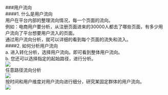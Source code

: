 ###用户流向  
####1. 什么是用户流向  
用户在平台内部的整理流向情况，每一个页面的流向。  
例如：电商用户要分析，从注册页面进来的30000人都去了哪些页面，有多少用户流向了平台想要用户流入的页面。  
通过用户流向分析，就可以详细的看到每个页面的流失和流入。  
####2. 如何分析用户流向  
a.	进入转化分析，选择用户流向。即可看到整体用户流向。  
b.	您还可以选择指定的起始路径，进行分析。  
![](http://www.shujike.com/docsimg/用户流向1.jpg)  
任意路径流向分析  
![](http://www.shujike.com/docsimg/用户流向2.jpg)  
按时间和用户维度对用户流向进行细分，研究某固定群体的用户流向。  
![](http://www.shujike.com/docsimg/用户流向3.jpg)  
